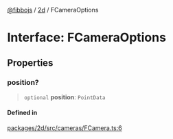 [@fibbojs](/api/index) / [2d](/api/2d) / FCameraOptions

# Interface: FCameraOptions

## Properties

### position?

> `optional` **position**: `PointData`

#### Defined in

[packages/2d/src/cameras/FCamera.ts:6](https://github.com/fibbojs/fibbo/blob/b75caee36f4519a3126901ff2e1c5645cf5db4a7/packages/2d/src/cameras/FCamera.ts#L6)
